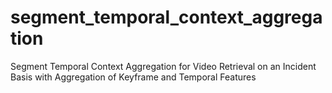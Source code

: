 # segment_temporal_context_aggregation
Segment Temporal Context Aggregation for Video Retrieval on an Incident Basis with Aggregation of Keyframe and Temporal Features
